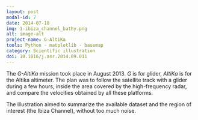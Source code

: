 ```yaml
---
layout: post
modal-id: 7
date: 2014-07-18
img: 1-ibiza_channel_bathy.png
alt: image-alt
project-name: G-AltiKa
tools: Python - matplotlib - basemap
category: Scientific illustration
doi: 10.1016/j.asr.2014.09.011
---
```


The *G-AltiKa* mission took place in August 2013. *G* is for glider, *AltiKa* is for the Altika altimeter. The plan was to follow the satellite track with a glider during a few hours, inside the area covered by the high-frequency radar, and compare the velocities obtained by all these platforms.

The illustration aimed to summarize the available dataset and the region of interest (the Ibiza Channel), without too much noise.
